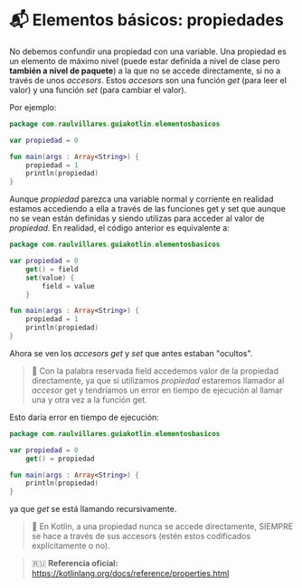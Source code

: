 # :mailbox_with_mail: Elementos básicos: propiedades

No debemos confundir una propiedad con una variable. Una propiedad es un elemento de máximo nivel (puede estar definida a nivel de clase pero **también a nivel de paquete**) a la que no se accede directamente, si no a través de unos _accesors_. Estos _accesors_ son una función _get_ (para leer el valor) y una función _set_ (para cambiar el valor).

Por ejemplo:

```kotlin
package com.raulvillares.guiakotlin.elementosbasicos

var propiedad = 0

fun main(args : Array<String>) {
    propiedad = 1
    println(propiedad)
}
```

Aunque _propiedad_ parezca una variable normal y corriente en realidad estamos accediendo a ella a través de las funciones get y set que aunque no se vean están definidas y siendo utilizas para acceder al valor de _propiedad_. En realidad, el código anterior es equivalente a:

```kotlin
package com.raulvillares.guiakotlin.elementosbasicos

var propiedad = 0
    get() = field
    set(value) {
        field = value
    }

fun main(args : Array<String>) {
    propiedad = 1
    println(propiedad)
}
```

Ahora se ven los _accesors_ _get_ y _set_ que antes estaban "ocultos". 

>:eyes: Con la palabra reservada field accedemos valor de la propiedad directamente, ya que si utilizamos _propiedad_ estaremos llamador al _accesor_ get y tendríamos un error en tiempo de ejecución al llamar una y otra vez a la función get.

Esto daría error en tiempo de ejecución:

```kotlin
package com.raulvillares.guiakotlin.elementosbasicos

var propiedad = 0
    get() = propiedad

fun main(args : Array<String>) {
    println(propiedad)
}
```

ya que _get_ se está llamando recursivamente. 

>:rotating_light: En Kotlin, a una propiedad nunca se accede directamente, SIEMPRE se hace a través de sus accesors (estén estos codificados explícitamente o no).

>:ru: **Referencia oficial:** https://kotlinlang.org/docs/reference/properties.html



